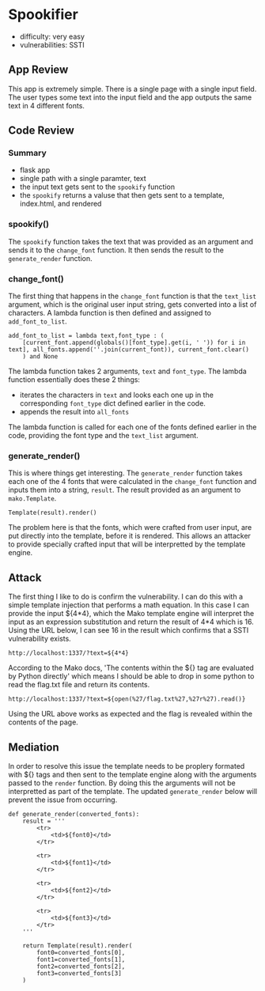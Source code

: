 # Spookifier
- difficulty: very easy
- vulnerabilities: SSTI

## App Review
This app is extremely simple.  There is a single page with a single input field.  The user types some text into the input field and the app outputs the same text in 4 different fonts.

## Code Review

### Summary
- flask app
- single path with a single paramter, text
- the input text gets sent to the ```spookify``` function
- the ```spookify``` returns a valuse that then gets sent to a template, index.html, and rendered

### spookify()
The ```spookify``` function takes the text that was provided as an argument and sends it to the ```change_font``` function.  It then sends the result to the ```generate_render``` function.

### change_font()
The first thing that happens in the ```change_font``` function is that the ```text_list``` argument, which is the original user input string, gets converted into a list of characters.  A lambda function is then defined and assigned to ```add_font_to_list```.
```
add_font_to_list = lambda text,font_type : (
	[current_font.append(globals()[font_type].get(i, ' ')) for i in text], all_fonts.append(''.join(current_font)), current_font.clear()
	) and None
```
The lambda function takes 2 arguments, ```text``` and ```font_type```.  The lambda function essentially does these 2 things:
- iterates the characters in ```text``` and looks each one up in the corresponding ```font_type``` dict defined earlier in the code.
- appends the result into ```all_fonts```

The lambda function is called for each one of the fonts defined earlier in the code, providing the font type and the ```text_list``` argument.

### generate_render()
This is where things get interesting.  The ```generate_render``` function takes each one of the 4 fonts that were calculated in the ```change_font``` function and inputs them into a string, ```result```.  The result provided as an argument to ```mako.Template```.
```
Template(result).render()
```
The problem here is that the fonts, which were crafted from user input, are put directly into the template, before it is rendered.  This allows an attacker to provide specially crafted input that will be interpretted by the template engine.

## Attack
The first thing I like to do is confirm the vulnerability.  I can do this with a simple template injection that performs a math equation.  In this case I can provide the input ${4\*4}, which the Mako template engine will interpret the input as an expression substitution and return the result of 4\*4 which is 16.  Using the URL below, I can see 16 in the result which confirms that a SSTI vulnerability exists.
```
http://localhost:1337/?text=${4*4}
```
According to the Mako docs, 'The contents within the ${} tag are evaluated by Python directly' which means I should be able to drop in some python to read the flag.txt file and return its contents.
```
http://localhost:1337/?text=${open(%27/flag.txt%27,%27r%27).read()}
```
Using the URL above works as expected and the flag is revealed within the contents of the page.
## Mediation
In order to resolve this issue the template needs to be proplery formated with ${} tags and then sent to the template engine along with the arguments passed to the ```render``` function.  By doing this the arguments will not be interpretted as part of the template.  The updated ```generate_render``` below will prevent the issue from occurring.
```
def generate_render(converted_fonts):
	result = '''
		<tr>
			<td>${font0}</td>
		</tr>

		<tr>
			<td>${font1}</td>
		</tr>

		<tr>
			<td>${font2}</td>
		</tr>

		<tr>
			<td>${font3}</td>
		</tr>
	'''
	
	return Template(result).render(
		font0=converted_fonts[0],
		font1=converted_fonts[1],
		font2=converted_fonts[2],
		font3=converted_fonts[3]
	)
```